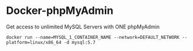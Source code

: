 # Docker-phpMyAdmin

Get access to unlimited MySQL Servers with ONE phpMyAdmin

`docker run --name=MYSQL_1_CONTAINER_NAME --network=DEFAULT_NETWORK --platform=linux/x86_64 -d mysql:5.7`
